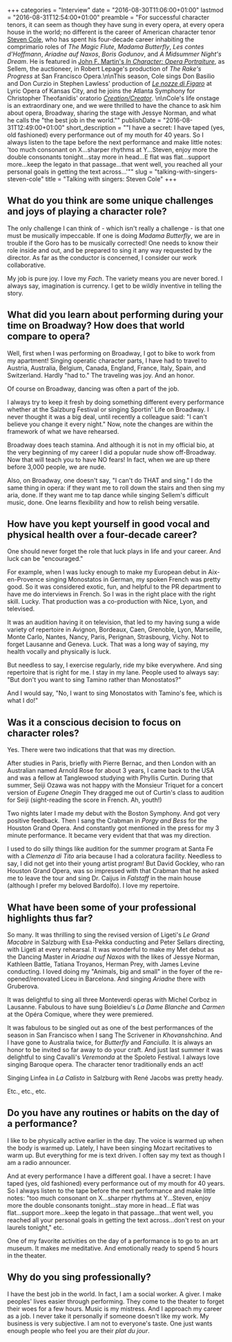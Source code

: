 +++
categories = "Interview"
date = "2016-08-30T11:06:00+01:00"
lastmod = "2016-08-31T12:54:00+01:00"
preamble = "For successful character tenors, it can seem as though they have sung in every opera, at every opera house in the world; no different is the career of American character tenor [Steven Cole](/scene/people/steven-cole/), who has spent his four-decade career inhabiting the comprimario roles of *The Magic Flute*, *Madama Butterfly*, *Les contes d'Hoffmann*, *Ariadne auf Naxos*, *Boris Godunov*, and *A Midsummer Night's Dream*. He is featured in [John F. Martin's *In Character: Opera Portraiture*](https://www.amazon.com/Character-Portraiture-John-F-Martin/dp/1574674536), as Sellem, the auctioneer, in Robert Lepage's production of *The Rake's Progress* at San Francisco Opera.\n\nThis season, Cole sings Don Basilio and Don Curzio in Stephen Lawless' production of [*Le nozze di Figaro*](https://www.kcopera.org/performances/the-marriage-of-figaro-16/) at Lyric Opera of Kansas City, and he joins the Atlanta Symphony for Christopher Theofanidis' oratorio [*Creation/Creator*](https://www.atlantasymphony.org/ConcertsAndTickets/Calendar/2016-2017/CS17-Theofanidis-Creation-Creator). \n\nCole's life onstage is an extraordinary one, and we were thrilled to have the chance to ask him about opera, Broadway, sharing the stage with Jessye Norman, and what he calls the \"the best job in the world.\""
publishDate = "2016-08-31T12:49:00+01:00"
short_description = "\"I have a secret: I have taped (yes, old fashioned) every performance out of my mouth for 40 years. So I always listen to the tape before the next performance and make little notes: 'too much consonant on X...sharper rhythms at Y...Steven, enjoy more the double consonants tonight...stay more in head...E flat was flat...support more...keep the legato in that passage...that went well, you reached all your personal goals in getting the text across...'\""
slug = "talking-with-singers-steven-cole"
title = "Talking with singers: Steven Cole"
+++

## What do you think are some unique challenges and joys of playing a character role?

The only challenge I can think of - which isn't really a challenge - is that one must be musically impeccable. If one is doing *Madama Butterfly*, we are in trouble if the Goro has to be musically corrected! One needs to know their role inside and out, and be prepared to sing it any way requested by the director. As far as the conductor is concerned, I consider our work collaborative. 

My job is pure joy. I love my *Fach*. The variety means you are never bored.  I always say, imagination is currency. I get to be wildly inventive in telling the story. 

## What did you learn about performing during your time on Broadway? How does that world compare to opera?

Well, first when I was performing on Broadway, I got to bike to work from my apartment! Singing operatic character parts, I have had to travel to Austria, Australia, Belgium, Canada, England, France, Italy, Spain, and Switzerland. Hardly "had to." The traveling was joy. And an honor. 

Of course on Broadway, dancing was often a part of the job. 

I always try to keep it fresh by doing something different every performance whether at the Salzburg Festival or singing Sportin' Life on Broadway. I never thought it was a big deal, until recently a colleague said: "I can't believe you change it every night." Now, note the changes are within the framework of what we have rehearsed. 

Broadway does teach stamina. And although it is not in my official bio, at the very beginning of my career I did a popular nude show off-Broadway. Now that will teach you to have NO fears! In fact, when we are up there before 3,000 people, we are nude. 

Also, on Broadway, one doesn't say, "I can't do THAT and sing." I do the same thing in opera: if they want me to roll down the stairs and then sing my aria, done. If they want me to tap dance while singing Sellem's difficult music, done. One learns flexibility and how to relish being versatile. 

## How have you kept yourself in good vocal and physical health over a four-decade career?

One should never forget the role that luck plays in life and your career. And luck can be "encouraged." 

For example, when I was lucky enough to make my European debut in Aix-en-Provence singing Monostatos in German, my spoken French was pretty good. So it was considered exotic, fun, and helpful to the PR department to have me do interviews in French. So I was in the right place with the right skill. Lucky. That production was a co-production with Nice, Lyon, and televised.

It was an audition having it on television, that led to my having sung a wide variety of repertoire in Avignon, Bordeaux, Caen, Grenoble, Lyon, Marseille, Monte Carlo, Nantes, Nancy, Paris, Perignan, Strasbourg, Vichy. Not to forget Lausanne and Geneva. Luck. That was a long way of saying, my health vocally and physically is luck. 

But needless to say, I exercise regularly, ride my bike everywhere. And sing repertoire that is right for me. I stay in my lane. People used to always say: "But don't you want to sing Tamino rather than Monostatos?"

And I would say, "No, I want to sing Monostatos with Tamino's fee, which is what I do!"

## Was it a conscious decision to focus on character roles?

Yes. There were two indications that that was my direction.

After studies in Paris, briefly with Pierre Bernac, and then London with an Australian named Arnold Rose for about 3 years, I came back to the USA and was a fellow at Tanglewood studying with Phyllis Curtin. During that summer, Seiji Ozawa was not happy with the Monsieur Triquet for a concert version of *Eugene Onegin* They dragged me out of Curtin's class to audition for Seiji (sight-reading the score in French. Ah, youth!) 

Two nights later I made my debut with the Boston Symphony. And got very positive feedback. Then I sang the Crabman in *Porgy and Bess* for the Houston Grand Opera. And constantly got mentioned in the press for my 3 minute performance. It became very evident that that was my direction. 

I used to do silly things like audition for the summer program at Santa Fe with a *Clemenza di Tito* aria because I had a coloratura facility. Needless to say, I did not get into their young artist program!  But David Gockley, who ran Houston Grand Opera, was so impressed with that Crabman that he asked me to leave the tour and sing Dr. Caijus in *Falstaff* in the main house (although I prefer my beloved Bardolfo). I love my repertoire. 

## What have been some of your professional highlights thus far?

So many. It was thrilling to sing the revised version of Ligeti's *Le Grand Macabre* in Salzburg with Esa-Pekka conducting and Peter Sellars directing, with Ligeti at every rehearsal. It was wonderful to make my Met debut as the Dancing Master in *Ariadne auf Naxos* with the likes of Jessye Norman, Kathleen Battle, Tatiana Troyanos, Herman Prey, with James Levine conducting. I loved doing my "Animals, big and small" in the foyer of the re-opened/renovated Liceu in Barcelona. And singing *Ariadne* there with Gruberova. 

It was delightful to sing all three Monteverdi operas with Michel Corboz in Lausanne.  Fabulous to have sung Boieldieu's *La Dame Blanche* and *Carmen* at the Opéra Comique, where they were premiered. 

It was fabulous to be singled out as one of the best performances of the season in San Francisco when I sang The Scrivener in *Khovanshchina*. And I have gone to Australia twice, for *Butterfly* and *Fanciulla*. It is always an honor to be invited so far away to do your craft. And just last summer it was delightful to sing Cavalli's *Veremonda* at the Spoleto Festival. I always love singing Baroque opera. The character tenor traditionally ends an act! 

Singing Linfea in *La Calisto* in Salzburg with René Jacobs was pretty heady. 

Etc., etc., etc.

## Do you have any routines or habits on the day of a performance?

I like to be physically active earlier in the day. The voice is warmed up when the body is warmed up. Lately, I have been singing Mozart recitatives to warm up. But everything for me is text driven. I often say my text as though I am a radio announcer. 

And at every performance I have a different goal. I have a secret: I have taped (yes, old fashioned) every performance out of my mouth for 40 years. So I always listen to the tape before the next performance and make little notes: "too much consonant on X...sharper rhythms at Y...Steven, enjoy more the double consonants tonight...stay more in head...E flat was flat...support more...keep the legato in that passage...that went well, you reached all your personal goals in getting the text across...don't rest on your laurels tonight," etc. 

One of my favorite activities on the day of a performance is to go to an art museum. It makes me meditative. And emotionally ready to spend 5 hours in the theater. 

## Why do you sing professionally?

I have the best job in the world. In fact, I am a social worker. A giver. I make peoples' lives easier through performing. They come to the theater to forget their woes for a few hours. Music is my mistress. And I approach my career as a job. I never take it personally if someone doesn't like my work. My business is very subjective. I am not to everyone's taste. One just wants enough people who feel you are their *plat du jour*. 
